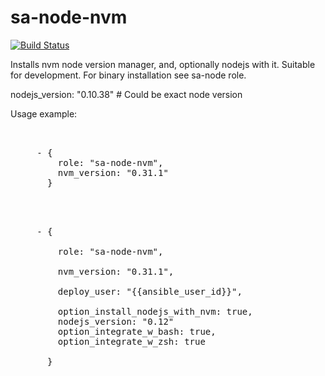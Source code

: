 sa-node-nvm
===========

[![Build Status](https://travis-ci.org/softasap/sa-node-nvm.svg?branch=master)](https://travis-ci.org/softasap/sa-node-nvm)

Installs nvm node version manager, and, optionally nodejs with it. Suitable for development. For binary installation see sa-node role.

nodejs_version: "0.10.38"  # Could be exact node version


Usage example:

<pre>


     - {
         role: "sa-node-nvm",
         nvm_version: "0.31.1"
       }


</pre>

<pre>

     - {

         role: "sa-node-nvm",

         nvm_version: "0.31.1",

         deploy_user: "{{ansible_user_id}}",

         option_install_nodejs_with_nvm: true,
         nodejs_version: "0.12"
         option_integrate_w_bash: true,
         option_integrate_w_zsh: true

       }

</pre>


